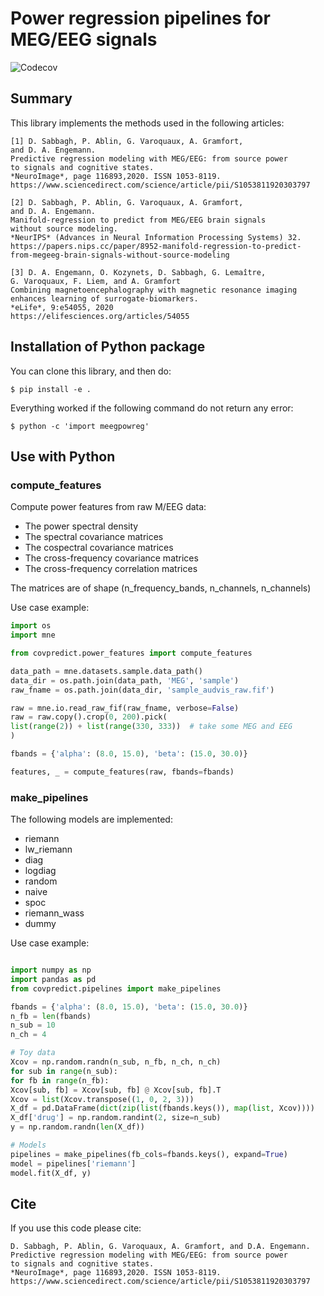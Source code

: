 # Power regression pipelines for MEG/EEG signals

<!-- ![Build](https://github.com/DavidSabbagh/meegpowreg/workflows/tests/badge.svg) -->
![Codecov](https://codecov.io/gh/DavidSabbagh/meegpowreg/branch/master/graph/badge.svg)

## Summary

This library implements the methods used in the following articles:

	[1] D. Sabbagh, P. Ablin, G. Varoquaux, A. Gramfort,
	and D. A. Engemann.
	Predictive regression modeling with MEG/EEG: from source power 
	to signals and cognitive states.
	*NeuroImage*, page 116893,2020. ISSN 1053-8119.
	https://www.sciencedirect.com/science/article/pii/S1053811920303797

	[2] D. Sabbagh, P. Ablin, G. Varoquaux, A. Gramfort,
	and D. A. Engemann.
	Manifold-regression to predict from MEG/EEG brain signals 
	without source modeling.
	*NeurIPS* (Advances in Neural Information Processing Systems) 32.
	https://papers.nips.cc/paper/8952-manifold-regression-to-predict-
	from-megeeg-brain-signals-without-source-modeling

	[3] D. A. Engemann, O. Kozynets, D. Sabbagh, G. Lemaître,
	G. Varoquaux, F. Liem, and A. Gramfort
	Combining magnetoencephalography with magnetic resonance imaging 
	enhances learning of surrogate-biomarkers.
	*eLife*, 9:e54055, 2020
	https://elifesciences.org/articles/54055

## Installation of Python package

<!-- To install the package, simply do: -->
<!--  -->
<!--   `$ pip install meegpowreg` -->

You can clone this library, and then do:

  `$ pip install -e .`

Everything worked if the following command do not return any error:

  `$ python -c 'import meegpowreg'`

## Use with Python

### compute_features

Compute power features from raw M/EEG data:
- The power spectral density
- The spectral covariance matrices
- The cospectral covariance matrices
- The cross-frequency covariance matrices
- The cross-frequency correlation matrices

The matrices are of shape (n_frequency_bands, n_channels, n_channels)

Use case example:

```python
import os
import mne

from covpredict.power_features import compute_features

data_path = mne.datasets.sample.data_path()
data_dir = os.path.join(data_path, 'MEG', 'sample')
raw_fname = os.path.join(data_dir, 'sample_audvis_raw.fif')

raw = mne.io.read_raw_fif(raw_fname, verbose=False)
raw = raw.copy().crop(0, 200).pick(
list(range(2)) + list(range(330, 333))  # take some MEG and EEG
)

fbands = {'alpha': (8.0, 15.0), 'beta': (15.0, 30.0)}

features, _ = compute_features(raw, fbands=fbands)
```

### make_pipelines 

The following models are implemented:
- riemann
- lw_riemann
- diag
- logdiag
- random
- naive
- spoc
- riemann_wass
- dummy

Use case example:

```python

import numpy as np
import pandas as pd
from covpredict.pipelines import make_pipelines

fbands = {'alpha': (8.0, 15.0), 'beta': (15.0, 30.0)}
n_fb = len(fbands)
n_sub = 10
n_ch = 4

# Toy data
Xcov = np.random.randn(n_sub, n_fb, n_ch, n_ch)
for sub in range(n_sub):
for fb in range(n_fb):
Xcov[sub, fb] = Xcov[sub, fb] @ Xcov[sub, fb].T
Xcov = list(Xcov.transpose((1, 0, 2, 3)))
X_df = pd.DataFrame(dict(zip(list(fbands.keys()), map(list, Xcov))))
X_df['drug'] = np.random.randint(2, size=n_sub)
y = np.random.randn(len(X_df))

# Models
pipelines = make_pipelines(fb_cols=fbands.keys(), expand=True)
model = pipelines['riemann']
model.fit(X_df, y)
```

## Cite

If you use this code please cite:

	D. Sabbagh, P. Ablin, G. Varoquaux, A. Gramfort, and D.A. Engemann.
	Predictive regression modeling with MEG/EEG: from source power 
	to signals and cognitive states.
	*NeuroImage*, page 116893,2020. ISSN 1053-8119.
	https://www.sciencedirect.com/science/article/pii/S1053811920303797



